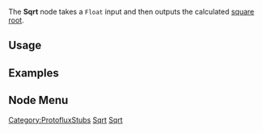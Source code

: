<languages></languages>

The **Sqrt** node takes a `Float` input and then outputs the calculated
[square root](https://en.wikipedia.org/wiki/Square_root).

## Usage

## Examples

## Node Menu

[Category:ProtofluxStubs](Category:ProtofluxStubs "wikilink")
[Sqrt](Category:Protoflux{{#translation:}} "wikilink")
[Sqrt](Category:Protoflux:Math{{#translation:}} "wikilink")
